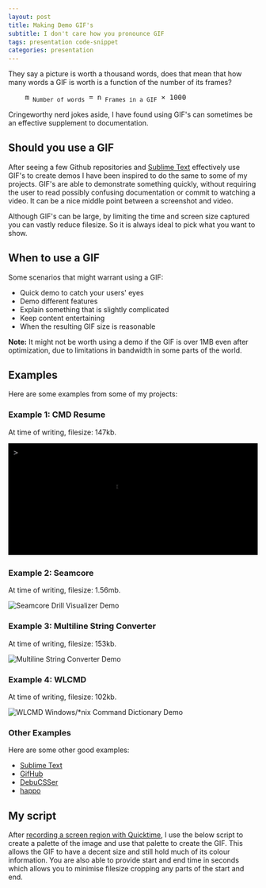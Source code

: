 ```yaml
---
layout: post
title: Making Demo GIF's
subtitle: I don't care how you pronounce GIF
tags: presentation code-snippet
categories: presentation
---
```


They say a picture is worth a thousand words, does that mean that how many words a GIF is worth is a function of the number of its frames?

<pre>
	m<sub> Number of words</sub> = n<sub> Frames in a GIF</sub> × 1000
</pre>

Cringeworthy nerd jokes aside, I have found using GIF's can sometimes be an effective supplement to documentation.

## Should you use a GIF
After seeing a few Github repositories and [Sublime Text](http://www.sublimetext.com/) effectively use GIF's to create demos I have been inspired to do the same to some of my projects. GIF's are able to demonstrate something quickly, without requiring the user to read possibly confusing documentation or commit to watching a video. It can be a nice middle point between a screenshot and video.

Although GIF's can be large, by limiting the time and screen size captured you can vastly reduce filesize. So it is always ideal to pick what you want to show. 

## When to use a GIF
Some scenarios that might warrant using a GIF:

* Quick demo to catch your users' eyes
* Demo different features
* Explain something that is slightly complicated
* Keep content entertaining
* When the resulting GIF size is reasonable

**Note:** It might not be worth using a demo if the GIF is over 1MB even after optimization, due to limitations in bandwidth in some parts of the world.

## Examples
Here are some examples from some of my projects:

### Example 1: CMD Resume
At time of writing, filesize: 147kb.

<p class="center">
    <img src="https://raw.githubusercontent.com/bbody/CMD-Resume/master/docs/images/output.gif" alt="CMD Resume Demo" />
</p>

### Example 2: Seamcore
At time of writing, filesize: 1.56mb.

<p class="center">
    <img src="https://raw.githubusercontent.com/bbody/SeamCore/master/images/demo.gif" alt="Seamcore Drill Visualizer Demo" />
</p>

### Example 3: Multiline String Converter
At time of writing, filesize: 153kb.

<p class="center">
    <img src="https://raw.githubusercontent.com/bbody/MultilineJavaScriptConverter/master/screenshots/demo.gif" alt="Multiline String Converter Demo" />
</p>

### Example 4: WLCMD
At time of writing, filesize: 102kb.

<p class="center">
    <img src="https://raw.githubusercontent.com/bbody/wlcmd/master/demo.gif" alt="WLCMD Windows/*nix Command Dictionary Demo" />
</p>

### Other Examples
Here are some other good examples:

* [Sublime Text](http://www.sublimetext.com/)
* [GifHub](https://github.com/DrewML/GifHub)
* [DebuCSSer](https://github.com/lucagez/Debucsser)
* [happo](https://github.com/Galooshi/happo)

## My script
After [recording a screen region with Quicktime](https://apple.stackexchange.com/a/183339), I use the below script to create a palette of the image and use that palette to create the GIF. This allows the GIF to have a decent size and still hold much of its colour information. You are also able to provide start and end time in seconds which allows you to minimise filesize cropping any parts of the start and end.
 
<script src="https://gist.github.com/bbody/f59441370dd4c7ce0109949d78e21544.js"></script>